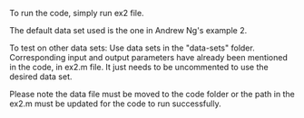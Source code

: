 To run the code, simply run ex2 file.

The default data set used is the one in Andrew Ng's example 2.

To test on other data sets:
Use data sets in the "data-sets" folder. Corresponding input and output parameters have already been mentioned in the code, in ex2.m file. It just needs to be uncommented to use the desired data set. 

Please note the data file must be moved to the code folder or the path in the ex2.m must be updated for the code to run successfully.